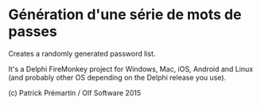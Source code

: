 # Génération d'une série de mots de passes

Creates a randomly generated password list.

It's a Delphi FireMonkey project for Windows, Mac, iOS, Android and Linux (and probably other OS depending on the Delphi release you use).

(c) Patrick Prémartin / Olf Software 2015